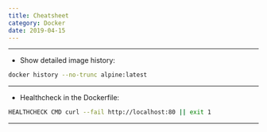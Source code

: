 ```yaml
---
title: Cheatsheet
category: Docker
date: 2019-04-15
---
```


-----

* Show detailed image history:
```bash
docker history --no-trunc alpine:latest
```

-----

* Healthcheck in the Dockerfile:
```bash
HEALTHCHECK CMD curl --fail http://localhost:80 || exit 1
```

-----